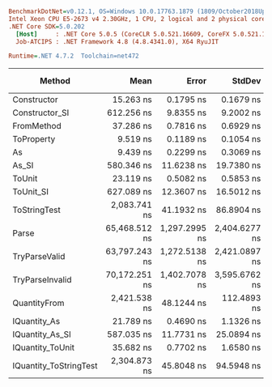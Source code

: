 ``` ini

BenchmarkDotNet=v0.12.1, OS=Windows 10.0.17763.1879 (1809/October2018Update/Redstone5)
Intel Xeon CPU E5-2673 v4 2.30GHz, 1 CPU, 2 logical and 2 physical cores
.NET Core SDK=5.0.202
  [Host]     : .NET Core 5.0.5 (CoreCLR 5.0.521.16609, CoreFX 5.0.521.16609), X64 RyuJIT
  Job-ATCIPS : .NET Framework 4.8 (4.8.4341.0), X64 RyuJIT

Runtime=.NET 4.7.2  Toolchain=net472  

```
|                 Method |          Mean |         Error |        StdDev |  Gen 0 |  Gen 1 | Gen 2 | Allocated |
|----------------------- |--------------:|--------------:|--------------:|-------:|-------:|------:|----------:|
|            Constructor |     15.263 ns |     0.1795 ns |     0.1679 ns |      - |      - |     - |         - |
|         Constructor_SI |    612.256 ns |     9.8355 ns |     9.2002 ns | 0.0286 |      - |     - |     201 B |
|             FromMethod |     37.286 ns |     0.7816 ns |     0.6929 ns |      - |      - |     - |         - |
|             ToProperty |      9.519 ns |     0.1189 ns |     0.1054 ns |      - |      - |     - |         - |
|                     As |      9.439 ns |     0.2299 ns |     0.3069 ns |      - |      - |     - |         - |
|                  As_SI |    580.346 ns |    11.6238 ns |    19.7380 ns | 0.0286 |      - |     - |     201 B |
|                 ToUnit |     23.119 ns |     0.5082 ns |     0.5853 ns |      - |      - |     - |         - |
|              ToUnit_SI |    627.089 ns |    12.3607 ns |    16.5012 ns | 0.0286 |      - |     - |     201 B |
|           ToStringTest |  2,083.741 ns |    41.1932 ns |    86.8904 ns | 0.1831 |      - |     - |    1244 B |
|                  Parse | 65,468.512 ns | 1,297.2995 ns | 2,404.6277 ns | 8.1787 | 0.2441 |     - |   54377 B |
|          TryParseValid | 63,797.243 ns | 1,272.5138 ns | 2,421.0897 ns | 8.1787 | 0.2441 |     - |   54353 B |
|        TryParseInvalid | 70,172.251 ns | 1,402.7078 ns | 3,595.6762 ns | 8.1787 | 0.2441 |     - |   53895 B |
|           QuantityFrom |  2,421.538 ns |    48.1244 ns |   112.4893 ns |      - |      - |     - |    8192 B |
|           IQuantity_As |     21.789 ns |     0.4690 ns |     1.1326 ns | 0.0037 |      - |     - |      24 B |
|        IQuantity_As_SI |    587.035 ns |    11.7731 ns |    25.0894 ns | 0.0286 |      - |     - |     201 B |
|       IQuantity_ToUnit |     35.682 ns |     0.7702 ns |     1.6580 ns | 0.0087 |      - |     - |      56 B |
| IQuantity_ToStringTest |  2,304.873 ns |    45.8048 ns |    94.5948 ns | 0.1831 |      - |     - |    1244 B |

